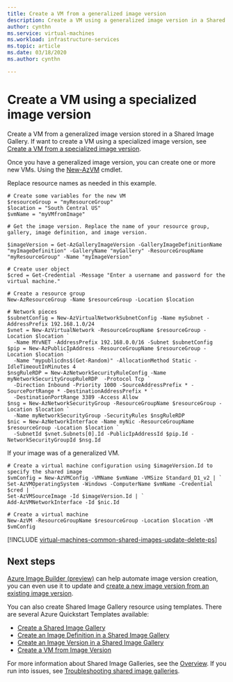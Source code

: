 ```yaml
---
title: Create a VM from a generalized image version
description: Create a VM using a generalized image version in a Shared Image Gallery.
author: cynthn
ms.service: virtual-machines
ms.workload: infrastructure-services
ms.topic: article
ms.date: 03/18/2020
ms.author: cynthn

---
```


# Create a VM using a specialized image version

Create a VM from a generalized image version stored in a Shared Image Gallery. If want to create a VM using a specialized image version, see [Create a VM from a specialized image version](vm-specialized-image-version).

Once you have a generalized image version, you can create one or more new VMs. Using the [New-AzVM](https://docs.microsoft.com/powershell/module/az.compute/new-azvm) cmdlet. 

Replace resource names as needed in this example. 


```azurepowershell-interactive
# Create some variables for the new VM 
$resourceGroup = "myResourceGroup"
$location = "South Central US"
$vmName = "myVMfromImage"

# Get the image version. Replace the name of your resource group, gallery, image definition, and image version.

$imageVersion = Get-AzGalleryImageVersion -GalleryImageDefinitionName "myImageDefinition" -GalleryName "myGallery" -ResourceGroupName "myResourceGroup" -Name "myImageVersion"

# Create user object
$cred = Get-Credential -Message "Enter a username and password for the virtual machine."

# Create a resource group
New-AzResourceGroup -Name $resourceGroup -Location $location

# Network pieces
$subnetConfig = New-AzVirtualNetworkSubnetConfig -Name mySubnet -AddressPrefix 192.168.1.0/24
$vnet = New-AzVirtualNetwork -ResourceGroupName $resourceGroup -Location $location `
  -Name MYvNET -AddressPrefix 192.168.0.0/16 -Subnet $subnetConfig
$pip = New-AzPublicIpAddress -ResourceGroupName $resourceGroup -Location $location `
  -Name "mypublicdns$(Get-Random)" -AllocationMethod Static -IdleTimeoutInMinutes 4
$nsgRuleRDP = New-AzNetworkSecurityRuleConfig -Name myNetworkSecurityGroupRuleRDP  -Protocol Tcp `
  -Direction Inbound -Priority 1000 -SourceAddressPrefix * -SourcePortRange * -DestinationAddressPrefix * `
  -DestinationPortRange 3389 -Access Allow
$nsg = New-AzNetworkSecurityGroup -ResourceGroupName $resourceGroup -Location $location `
  -Name myNetworkSecurityGroup -SecurityRules $nsgRuleRDP
$nic = New-AzNetworkInterface -Name myNic -ResourceGroupName $resourceGroup -Location $location `
  -SubnetId $vnet.Subnets[0].Id -PublicIpAddressId $pip.Id -NetworkSecurityGroupId $nsg.Id
```

If your image was of a generalized VM.

```azurepowershell-interactive
# Create a virtual machine configuration using $imageVersion.Id to specify the shared image
$vmConfig = New-AzVMConfig -VMName $vmName -VMSize Standard_D1_v2 | `
Set-AzVMOperatingSystem -Windows -ComputerName $vmName -Credential $cred | `
Set-AzVMSourceImage -Id $imageVersion.Id | `
Add-AzVMNetworkInterface -Id $nic.Id

# Create a virtual machine
New-AzVM -ResourceGroupName $resourceGroup -Location $location -VM $vmConfig
```


[!INCLUDE [virtual-machines-common-shared-images-update-delete-ps](../../../includes/virtual-machines-common-shared-images-update-delete-ps.md)]

## Next steps
[Azure Image Builder (preview)](image-builder-overview.md) can help automate image version creation, you can even use it to update and [create a new image version from an existing image version](image-builder-gallery-update-image-version.md). 

You can also create Shared Image Gallery resource using templates. There are several Azure Quickstart Templates available: 

- [Create a Shared Image Gallery](https://azure.microsoft.com/resources/templates/101-sig-create/)
- [Create an Image Definition in a Shared Image Gallery](https://azure.microsoft.com/resources/templates/101-sig-image-definition-create/)
- [Create an Image Version in a Shared Image Gallery](https://azure.microsoft.com/resources/templates/101-sig-image-version-create/)
- [Create a VM from Image Version](https://azure.microsoft.com/resources/templates/101-vm-from-sig/)

For more information about Shared Image Galleries, see the [Overview](shared-image-galleries.md). If you run into issues, see [Troubleshooting shared image galleries](troubleshooting-shared-images.md).